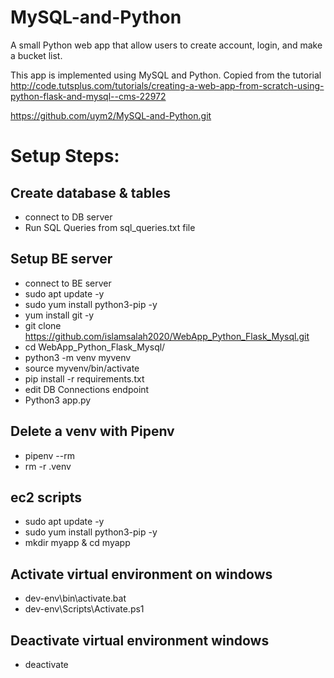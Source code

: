 # MySQL-and-Python
A small Python web app that allow users to create account, login, and make a bucket list.

This app is implemented using MySQL and Python. 
Copied from the tutorial http://code.tutsplus.com/tutorials/creating-a-web-app-from-scratch-using-python-flask-and-mysql--cms-22972


https://github.com/uym2/MySQL-and-Python.git

# Setup Steps:

## Create database & tables
- connect to DB server
- Run SQL Queries from sql_queries.txt file

## Setup BE server
- connect to BE server
- sudo apt update -y
- sudo yum install python3-pip -y
- yum install git -y
- git clone https://github.com/islamsalah2020/WebApp_Python_Flask_Mysql.git
- cd WebApp_Python_Flask_Mysql/
- python3 -m venv myvenv 
- source myvenv/bin/activate
- pip install -r requirements.txt
- edit DB Connections endpoint
- Python3 app.py



## Delete a venv with Pipenv
- pipenv --rm
- rm -r .venv



## ec2 scripts
- sudo apt update -y
- sudo yum install python3-pip -y
- mkdir myapp & cd myapp


## Activate virtual environment on windows
- dev-env\bin\activate.bat
- dev-env\Scripts\Activate.ps1
## Deactivate virtual environment windows
- deactivate
